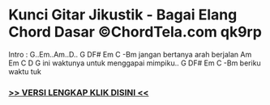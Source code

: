 
 # Kunci Gitar Jikustik - Bagai Elang Chord Dasar ©ChordTela.com qk9rp


Intro : G..Em..Am..D.. G DF# Em C -Bm jangan bertanya arah berjalan Am Em C D G ini waktunya untuk menggapai mimpiku.. G DF# Em C -Bm beriku waktu tuk

###  <a href="https://shortlighzx.web.app?sq=Kunci Gitar Jikustik - Bagai Elang Chord Dasar ©ChordTela.com"> >> VERSI LENGKAP KLIK DISINI << </a>
